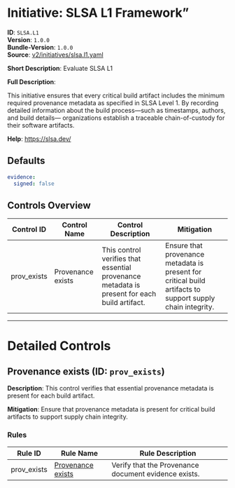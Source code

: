 # Initiative: SLSA L1 Framework”

**ID**: `SLSA.L1`  
**Version**: `1.0.0`  
**Bundle-Version**: `1.0.0`  
**Source**: [v2/initiatives/slsa.l1.yaml](https://github.com/scribe-public/sample-policies/v2/initiatives/slsa.l1.yaml)  

**Short Description**: Evaluate SLSA L1

**Full Description**:

This initiative ensures that every critical build artifact includes the minimum required provenance metadata as specified in SLSA Level 1. By recording detailed information about the build process—such as timestamps, authors, and build details— organizations establish a traceable chain-of-custody for their software artifacts.


**Help**: https://slsa.dev/

## Defaults

```yaml
evidence:
  signed: false
```

## Controls Overview

| Control ID | Control Name | Control Description | Mitigation |
|------------|--------------|---------------------|------------|
| prov_exists | Provenance exists | This control verifies that essential provenance metadata is present for each build artifact. | Ensure that provenance metadata is present for critical build artifacts to support supply chain integrity. |

---

# Detailed Controls

## Provenance exists (ID: `prov_exists`)
**Description**: This control verifies that essential provenance metadata is present for each build artifact.

**Mitigation**: Ensure that provenance metadata is present for critical build artifacts to support supply chain integrity.

### Rules

| Rule ID | Rule Name | Rule Description |
|---------|-----------|------------------|
| prov_exists | [Provenance exists](../rules/slsa/l1-provenance-exists.md) | Verify that the Provenance document evidence exists. |
